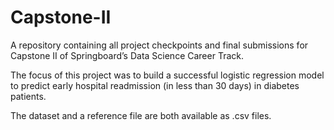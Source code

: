 # Capstone-II
A repository containing all project checkpoints and final submissions for Capstone II of Springboard’s Data Science Career Track.

The focus of this project was to build a successful logistic regression model to predict early hospital readmission (in less than 30 days) in diabetes patients.

The dataset and a reference file are both available as .csv files.

